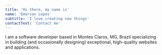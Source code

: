 ```yaml
---
title: 'Hi there, my name is'
name: 'Emerson Lopes'
subtitle: 'I love creating new things'
contactText: 'Contact me'
---
```


I am a software developer based in Montes Claros, MG, Brazil specializing in building (and occasionally designing) exceptional, high-quality websites and applications.
